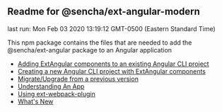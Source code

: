 ## Readme for @sencha/ext-angular-modern

last run: Mon Feb 03 2020 13:19:12 GMT-0500 (Eastern Standard Time)

This npm package contains the files that are needed to add the @sencha/ext-angular package to an Angular application

- [Adding ExtAngular components to an existing Angular CLI project](https://github.com/sencha/ext-angular/blob/ext-angular-7.1.1/packages/ext-angular-modern//Users/marcgusmano/_git/sencha/ext-allshared/generate/filetemplates/angular/guides/Adding_ExtAngular_to_Angular_CLI_project.md)
- [Creating a new Angular CLI project with ExtAngular components](https://github.com/sencha/ext-angular/blob/ext-angular-7.1.1/packages/ext-angular-modern//Users/marcgusmano/_git/sencha/ext-allshared/generate/filetemplates/angular/guides//Users/marcgusmano/_git/sencha/ext-allshared/generate/filetemplates/angular/guides/Creating_Angular_CLI_ExtAngular.md)
- [Migrate/Upgrade from a previous version](https://github.com/sencha/ext-angular/blob/ext-angular-7.1.1/packages/ext-angular-modern/MIGRATE.md)
- [Understanding An App](https://github.com/sencha/ext-angular/blob/ext-angular-7.1.1/packages/ext-angular-modern/UNDERSTANDING_AN_APP.md)
- [Using ext-webpack-plugin](https://github.com/sencha/ext-angular/blob/ext-angular-7.1.1/packages/ext-angular-modern/USING_EXT_WEBPACK_PLUGIN.md)
- [What's New](https://github.com/sencha/ext-angular/blob/ext-angular-7.1.1/packages/ext-angular-modern/WHATS_NEW.md)
